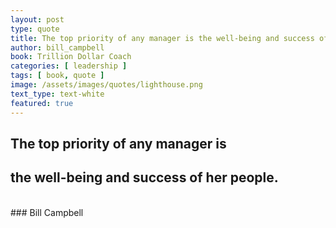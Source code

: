 ```yaml
---
layout: post
type: quote
title: The top priority of any manager is the well-being and success of her people
author: bill_campbell
book: Trillion Dollar Coach
categories: [ leadership ]
tags: [ book, quote ]
image: /assets/images/quotes/lighthouse.png
text_type: text-white
featured: true
---
```

## **The top priority of any manager is**
## **the well-being and success of her people.**
<br/>
### Bill Campbell